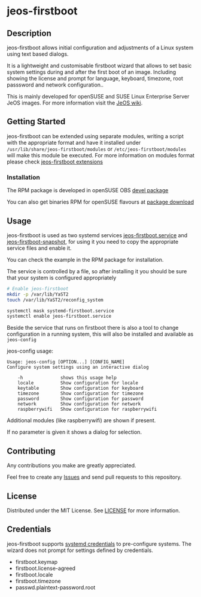 # jeos-firstboot
## Description
jeos-firstboot allows initial configuration and adjustments of a Linux system using text based dialogs.

It is a lightweight and customisable firstboot wizard that allows to set basic system settings during and after the first boot of an image. Including showing the license and prompt for language, keyboard, timezone, root passsword and network configuration..

This is mainly developed for openSUSE and SUSE Linux Enterprise Server JeOS images. For more information visit the [JeOS wiki](https://en.opensuse.org/Portal:JeOS).

## Getting Started
jeos-firstboot can be extended using separate modules, writing a script with the appropriate format and have it installed under `/usr/lib/share/jeos-firstboot/modules` or `/etc/jeos-firstboot/modules` will make this module be executed.
For more information on modules format please check [jeos-firstboot extensions](https://en.opensuse.org/Portal:JeOS:Documentation)

### Installation

The RPM package is developed in openSUSE OBS [devel package](https://build.opensuse.org/package/show/devel:openSUSE:Factory/jeos-firstboot)

You can also get binaries RPM for openSUSE flavours at [package download](https://software.opensuse.org/package/jeos-firstboot)
<!-- USAGE EXAMPLES -->
## Usage

jeos-firstboot is used as two systemd services [jeos-firstboot.service](https://github.com/openSUSE/jeos-firstboot/blob/master/files/usr/lib/systemd/system/jeos-firstboot.service) and [jeos-firstboot-snapshot](https://github.com/openSUSE/jeos-firstboot/blob/master/files/usr/lib/systemd/system/jeos-firstboot-snapshot.service), for using it you need to copy the appropriate service files and enable it.

You can check the example in the RPM package for installation.

The service is controlled by a file, so after installing it you should be sure that your system is configured appropriately

```sh
# Enable jeos-firstboot
mkdir -p /var/lib/YaST2
touch /var/lib/YaST2/reconfig_system

systemctl mask systemd-firstboot.service
systemctl enable jeos-firstboot.service
```
Beside the service that runs on firstboot there is also a tool to change configuration in a running system, this will also be installed and available as `jeos-config`

jeos-config usage:
```
Usage: jeos-config [OPTION...] [CONFIG_NAME]
Configure system settings using an interactive dialog

	-h              shows this usage help
	locale          Show configuration for locale
	keytable        Show configuration for keyboard
	timezone        Show configuration for timezone
	password        Show configuration for password
	network         Show configuration for network
	raspberrywifi   Show configuration for raspberrywifi
```     
Additional modules (like raspberrywifi) are shown if present.

If no parameter is given it shows a dialog for selection.

<!-- CONTRIBUTING -->
## Contributing

Any contributions you make are greatly appreciated.

Feel free to create any [Issues](https://github.com/openSUSE/jeos-firstboot/issues) and send pull requests to this repository.

<!-- LICENSE -->
## License

Distributed under the MIT License. See [LICENSE](https://github.com/openSUSE/jeos-firstboot/blob/master/LICENSE) for more information.

## Credentials

jeos-firstboot supports [systemd credentials](https://systemd.io/CREDENTIALS/)
to pre-configure systems. The wizard does not prompt for settings
defined by credentials.

* firstboot.keymap
* firstboot.license-agreed
* firstboot.locale
* firstboot.timezone
* passwd.plaintext-password.root

